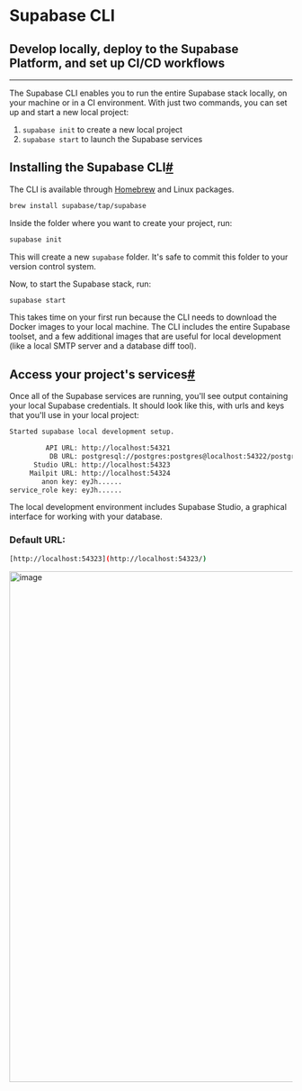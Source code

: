 # Supabase CLI

## Develop locally, deploy to the Supabase Platform, and set up CI/CD workflows

---

The Supabase CLI enables you to run the entire Supabase stack locally, on your machine or in a CI environment. With just two commands, you can set up and start a new local project:

1. `supabase init` to create a new local project
2. `supabase start` to launch the Supabase services

## Installing the Supabase CLI[#](https://supabase.com/docs/guides/local-development/cli/getting-started?queryGroups=platform&platform=linux#installing-the-supabase-cli)

The CLI is available through [Homebrew](https://brew.sh/) and Linux packages.

```bash
brew install supabase/tap/supabase
```
Inside the folder where you want to create your project, run:

```bash
supabase init
```

This will create a new `supabase` folder. It's safe to commit this folder to your version control system.

Now, to start the Supabase stack, run:

```bash
supabase start
```

This takes time on your first run because the CLI needs to download the Docker images to your local machine. The CLI includes the entire Supabase toolset, and a few additional images that are useful for local development (like a local SMTP server and a database diff tool).

## Access your project's services[#](https://supabase.com/docs/guides/local-development/cli/getting-started?queryGroups=platform&platform=linux#access-your-projects-services)

Once all of the Supabase services are running, you'll see output containing your local Supabase credentials. It should look like this, with urls and keys that you'll use in your local project:
```bash
Started supabase local development setup.

         API URL: http://localhost:54321
          DB URL: postgresql://postgres:postgres@localhost:54322/postgres
      Studio URL: http://localhost:54323
     Mailpit URL: http://localhost:54324
        anon key: eyJh......
service_role key: eyJh......
```
The local development environment includes Supabase Studio, a graphical interface for working with your database.
### Default URL:
```bash
[http://localhost:54323](http://localhost:54323/)
```
<img width="1908" height="907" alt="image" src="https://github.com/user-attachments/assets/398ef543-a441-4685-a4d6-c56b565ab0f2" />
